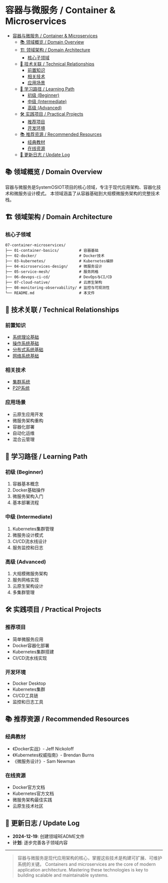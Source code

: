 # 容器与微服务 / Container & Microservices

<!-- TOC START -->

- [容器与微服务 / Container & Microservices](#容器与微服务-container-microservices)
  - [📚 领域概览 / Domain Overview](#-领域概览-domain-overview)
  - [🏗️ 领域架构 / Domain Architecture](#-领域架构-domain-architecture)
    - [核心子领域](#核心子领域)
  - [🔗 技术关联 / Technical Relationships](#-技术关联-technical-relationships)
    - [前置知识](#前置知识)
    - [相关技术](#相关技术)
    - [应用场景](#应用场景)
  - [📖 学习路径 / Learning Path](#-学习路径-learning-path)
    - [初级 (Beginner)](#初级-beginner)
    - [中级 (Intermediate)](#中级-intermediate)
    - [高级 (Advanced)](#高级-advanced)
  - [🛠️ 实践项目 / Practical Projects](#-实践项目-practical-projects)
    - [推荐项目](#推荐项目)
    - [开发环境](#开发环境)
  - [📚 推荐资源 / Recommended Resources](#-推荐资源-recommended-resources)
    - [经典教材](#经典教材)
    - [在线资源](#在线资源)
  - [🔄 更新日志 / Update Log](#-更新日志-update-log)

<!-- TOC END -->

## 📚 领域概览 / Domain Overview

容器与微服务是SystemOSIOT项目的核心领域，专注于现代应用架构、容器化技术和微服务设计模式。
本领域涵盖了从容器基础到大规模微服务架构的完整技术栈。

## 🏗️ 领域架构 / Domain Architecture

### 核心子领域

```text
07-container-microservices/
├── 01-container-basics/         # 容器基础
├── 02-docker/                   # Docker技术
├── 03-kubernetes/               # Kubernetes编排
├── 04-microservices-design/     # 微服务设计
├── 05-service-mesh/             # 服务网格
├── 06-devops-ci-cd/             # DevOps与CI/CD
├── 07-cloud-native/             # 云原生架构
├── 08-monitoring-observability/ # 监控与可观测性
└── README.md                    # 本文件
```

## 🔗 技术关联 / Technical Relationships

### 前置知识

- [系统理论基础](../01-system-theory/01-fundamentals/README.md)
- [操作系统基础](../02-operating-systems/README.md)
- [分布式系统基础](../04-distributed-systems/README.md)
- [网络系统基础](../08-network-systems/README.md)

### 相关技术

- [集群系统](../05-cluster-systems/README.md)
- [P2P系统](../06-p2p-systems/README.md)

### 应用场景

- 云原生应用开发
- 微服务架构重构
- 容器化部署
- 自动化运维
- 混合云管理

## 📖 学习路径 / Learning Path

### 初级 (Beginner)

1. 容器基本概念
2. Docker基础操作
3. 微服务架构入门
4. 基本部署流程

### 中级 (Intermediate)

1. Kubernetes集群管理
2. 微服务设计模式
3. CI/CD流水线设计
4. 服务监控和日志

### 高级 (Advanced)

1. 大规模微服务架构
2. 服务网格实现
3. 云原生架构设计
4. 多集群管理

## 🛠️ 实践项目 / Practical Projects

### 推荐项目

- 简单微服务应用
- Docker容器化部署
- Kubernetes集群搭建
- CI/CD流水线实现

### 开发环境

- Docker Desktop
- Kubernetes集群
- CI/CD工具链
- 监控和日志工具

## 📚 推荐资源 / Recommended Resources

### 经典教材

- 《Docker实战》- Jeff Nickoloff
- 《Kubernetes权威指南》- Brendan Burns
- 《微服务设计》- Sam Newman

### 在线资源

- Docker官方文档
- Kubernetes官方文档
- 微服务架构最佳实践
- 云原生技术社区

## 🔄 更新日志 / Update Log

- **2024-12-19**: 创建领域README文件
- **计划**: 逐步完善各子领域内容

---

> 容器与微服务是现代应用架构的核心，掌握这些技术是构建可扩展、可维护系统的关键。
> Containers and microservices are the core of modern application architecture. Mastering these technologies is key to building scalable and maintainable systems.

